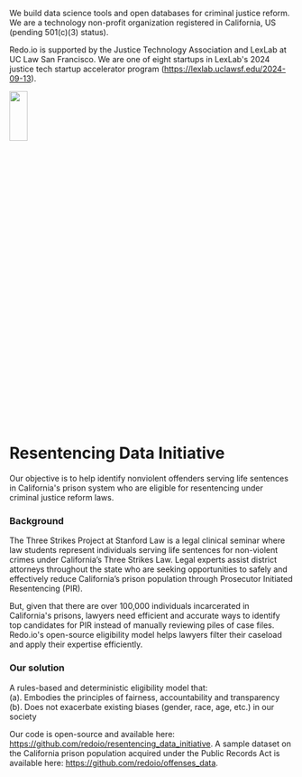 We build data science tools and open databases for criminal justice reform. We are a technology non-profit organization registered in California, US (pending 501(c)(3) status). 

Redo.io is supported by the Justice Technology Association and LexLab at UC Law San Francisco. We are one of eight startups in LexLab's 2024 justice tech startup accelerator program (https://lexlab.uclawsf.edu/2024-09-13).
</p>
<img src= "https://github.com/user-attachments/assets/e8437ccf-4ee1-49c9-b227-0e34837b401e" width = "25%" height = "15%">


# Resentencing Data Initiative

<!---<img src= "https://github.com/redoio/three_strikes_project/assets/124313756/9f54f1f8-e1ff-4ce3-a575-807187824d76" width = "20%" height = "20%">--->
<!---<img src= "https://github.com/redoio/.github/assets/124313756/9f405081-081a-4716-b8a6-f90f840fa8f5" width = "25%" height = "15%">---> 

Our objective is to help identify nonviolent offenders serving life sentences in California's prison system who are eligible for resentencing under criminal justice reform laws. 

### Background

The Three Strikes Project at Stanford Law is a legal clinical seminar where law students represent individuals serving life sentences for non-violent crimes under California’s Three Strikes Law. Legal experts assist district attorneys throughout the state who are seeking opportunities to safely and effectively reduce California’s prison population through Prosecutor Initiated Resentencing (PIR). 

But, given that there are over 100,000 individuals incarcerated in California's prisons, lawyers need efficient and accurate ways to identify top candidates for PIR instead of manually reviewing piles of case files. Redo.io's open-source eligibility model helps lawyers filter their caseload and apply their expertise efficiently. 

### Our solution

A rules-based and deterministic eligibility model that:<br>
(a). Embodies the principles of fairness, accountability and transparency<br>
(b). Does not exacerbate existing biases (gender, race, age, etc.) in our society<br>

Our code is open-source and available here: https://github.com/redoio/resentencing_data_initiative. 
A sample dataset on the California prison population acquired under the Public Records Act is available here: https://github.com/redoio/offenses_data. 

